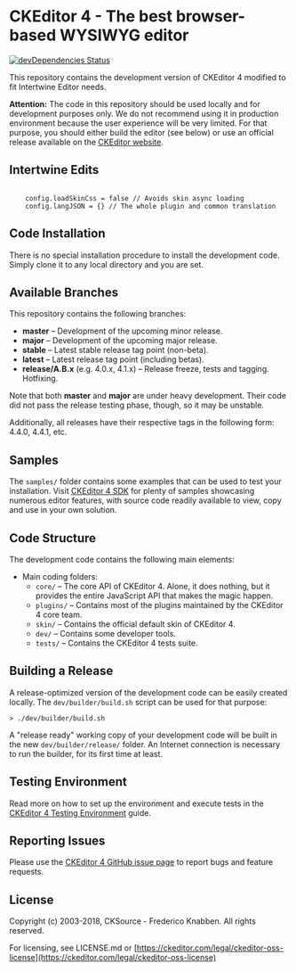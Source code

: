 # CKEditor 4 - The best browser-based WYSIWYG editor

[![devDependencies Status](https://david-dm.org/ckeditor/ckeditor-dev/dev-status.svg)](https://david-dm.org/ckeditor/ckeditor-dev?type=dev)

This repository contains the development version of CKEditor 4 modified to fit Intertwine Editor needs.

**Attention:** The code in this repository should be used locally and for
development purposes only. We do not recommend using it in production environment
because the user experience will be very limited. For that purpose, you should
either build the editor (see below) or use an official release available on the
[CKEditor website](https://ckeditor.com/ckeditor-4/).

## Intertwine Edits
```
	
	config.loadSkinCss = false // Avoids skin async loading
	config.langJSON = {} // The whole plugin and common translation 

```

## Code Installation

There is no special installation procedure to install the development code.
Simply clone it to any local directory and you are set.

## Available Branches

This repository contains the following branches:

  - **master** &ndash; Development of the upcoming minor release.
  - **major** &ndash; Development of the upcoming major release.
  - **stable** &ndash; Latest stable release tag point (non-beta).
  - **latest** &ndash; Latest release tag point (including betas).
  - **release/A.B.x** (e.g. 4.0.x, 4.1.x) &ndash; Release freeze, tests and tagging.
    Hotfixing.

Note that both **master** and **major** are under heavy development. Their
code did not pass the release testing phase, though, so it may be unstable.

Additionally, all releases have their respective tags in the following form: 4.4.0,
4.4.1, etc.

## Samples

The `samples/` folder contains some examples that can be used to test your
installation. Visit [CKEditor 4 SDK](https://sdk.ckeditor.com/) for plenty of samples
showcasing numerous editor features, with source code readily available to view, copy
and use in your own solution.

## Code Structure

The development code contains the following main elements:

  - Main coding folders:
    - `core/` &ndash; The core API of CKEditor 4. Alone, it does nothing, but
    it provides the entire JavaScript API that makes the magic happen.
    - `plugins/` &ndash; Contains most of the plugins maintained by the CKEditor 4 core team.
    - `skin/` &ndash; Contains the official default skin of CKEditor 4.
    - `dev/` &ndash; Contains some developer tools.
    - `tests/` &ndash; Contains the CKEditor 4 tests suite.

## Building a Release

A release-optimized version of the development code can be easily created
locally. The `dev/builder/build.sh` script can be used for that purpose:

	> ./dev/builder/build.sh

A "release ready" working copy of your development code will be built in the new
`dev/builder/release/` folder. An Internet connection is necessary to run the
builder, for its first time at least.

## Testing Environment

Read more on how to set up the environment and execute tests in the [CKEditor 4 Testing Environment](https://docs.ckeditor.com/ckeditor4/docs/#!/guide/dev_tests) guide.

## Reporting Issues

Please use the [CKEditor 4 GitHub issue page](https://github.com/ckeditor/ckeditor-dev/issues) to report bugs and feature requests.

## License

Copyright (c) 2003-2018, CKSource - Frederico Knabben. All rights reserved.

For licensing, see LICENSE.md or [https://ckeditor.com/legal/ckeditor-oss-license](https://ckeditor.com/legal/ckeditor-oss-license)
